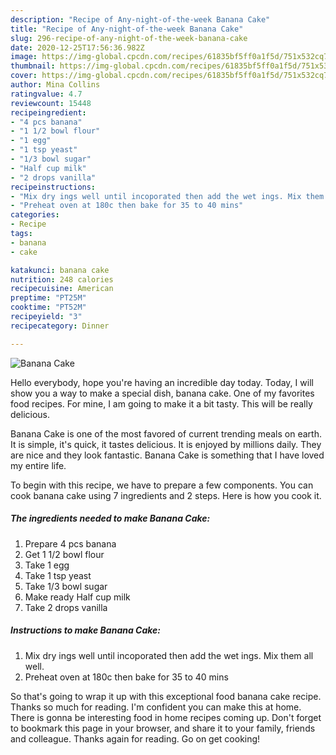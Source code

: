```yaml
---
description: "Recipe of Any-night-of-the-week Banana Cake"
title: "Recipe of Any-night-of-the-week Banana Cake"
slug: 296-recipe-of-any-night-of-the-week-banana-cake
date: 2020-12-25T17:56:36.982Z
image: https://img-global.cpcdn.com/recipes/61835bf5ff0a1f5d/751x532cq70/banana-cake-recipe-main-photo.jpg
thumbnail: https://img-global.cpcdn.com/recipes/61835bf5ff0a1f5d/751x532cq70/banana-cake-recipe-main-photo.jpg
cover: https://img-global.cpcdn.com/recipes/61835bf5ff0a1f5d/751x532cq70/banana-cake-recipe-main-photo.jpg
author: Mina Collins
ratingvalue: 4.7
reviewcount: 15448
recipeingredient:
- "4 pcs banana"
- "1 1/2 bowl flour"
- "1 egg"
- "1 tsp yeast"
- "1/3 bowl sugar"
- "Half cup milk"
- "2 drops vanilla"
recipeinstructions:
- "Mix dry ings well until incoporated then add the wet ings. Mix them all well."
- "Preheat oven at 180c then bake for 35 to 40 mins"
categories:
- Recipe
tags:
- banana
- cake

katakunci: banana cake 
nutrition: 248 calories
recipecuisine: American
preptime: "PT25M"
cooktime: "PT52M"
recipeyield: "3"
recipecategory: Dinner

---
```



![Banana Cake](https://img-global.cpcdn.com/recipes/61835bf5ff0a1f5d/751x532cq70/banana-cake-recipe-main-photo.jpg)

Hello everybody, hope you're having an incredible day today. Today, I will show you a way to make a special dish, banana cake. One of my favorites food recipes. For mine, I am going to make it a bit tasty. This will be really delicious.

Banana Cake is one of the most favored of current trending meals on earth. It is simple, it's quick, it tastes delicious. It is enjoyed by millions daily. They are nice and they look fantastic. Banana Cake is something that I have loved my entire life.




To begin with this recipe, we have to prepare a few components. You can cook banana cake using 7 ingredients and 2 steps. Here is how you cook it.

<!--inarticleads1-->

##### The ingredients needed to make Banana Cake:

1. Prepare 4 pcs banana
1. Get 1 1/2 bowl flour
1. Take 1 egg
1. Take 1 tsp yeast
1. Take 1/3 bowl sugar
1. Make ready Half cup milk
1. Take 2 drops vanilla




<!--inarticleads2-->

##### Instructions to make Banana Cake:

1. Mix dry ings well until incoporated then add the wet ings. Mix them all well.
1. Preheat oven at 180c then bake for 35 to 40 mins




So that's going to wrap it up with this exceptional food banana cake recipe. Thanks so much for reading. I'm confident you can make this at home. There is gonna be interesting food in home recipes coming up. Don't forget to bookmark this page in your browser, and share it to your family, friends and colleague. Thanks again for reading. Go on get cooking!
